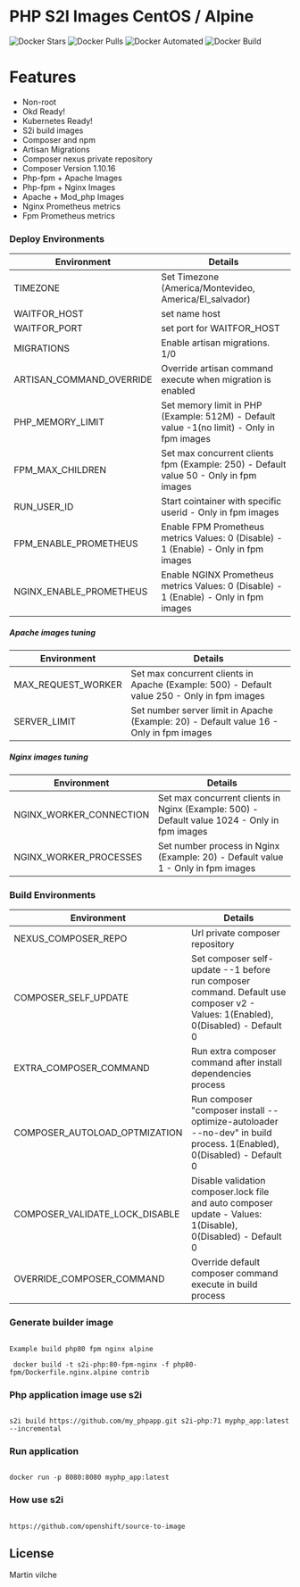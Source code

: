 # PHP S2I Images CentOS  / Alpine

![Docker Stars](https://img.shields.io/docker/stars/mvilche/php-s2i.svg)
![Docker Pulls](https://img.shields.io/docker/pulls/mvilche/php-s2i.svg)
![Docker Automated](https://img.shields.io/docker/cloud/automated/mvilche/php-s2i)
![Docker Build](https://img.shields.io/docker/cloud/build/mvilche/php-s2i)


# Features

- Non-root
- Okd Ready!
- Kubernetes Ready!
- S2i build images
- Composer and npm
- Artisan Migrations
- Composer nexus private repository
- Composer Version 1.10.16
- Php-fpm + Apache Images
- Php-fpm + Nginx Images
- Apache + Mod_php Images
- Nginx Prometheus metrics
- Fpm Prometheus metrics


### Deploy Environments



| Environment | Details |
| ------ | ------ |
| TIMEZONE | Set Timezone (America/Montevideo, America/El_salvador) |
| WAITFOR_HOST | set name host |
| WAITFOR_PORT | set port for WAITFOR_HOST |
| MIGRATIONS | Enable artisan migrations. 1/0 |
| ARTISAN_COMMAND_OVERRIDE | Override artisan command execute when migration is enabled |
| PHP_MEMORY_LIMIT | Set memory limit in PHP (Example: 512M) - Default value -1(no limit) - Only in fpm images |
| FPM_MAX_CHILDREN | Set max concurrent clients fpm (Example: 250) - Default value 50 - Only in fpm images |
| RUN_USER_ID | Start cointainer with specific userid - Only in fpm images |
| FPM_ENABLE_PROMETHEUS | Enable FPM Prometheus metrics  Values: 0 (Disable) - 1 (Enable) - Only in fpm images|
| NGINX_ENABLE_PROMETHEUS | Enable NGINX Prometheus metrics  Values: 0 (Disable) - 1 (Enable) - Only in fpm images|


##### Apache images tuning
| Environment | Details |
| ------ | ------ |
| MAX_REQUEST_WORKER | Set max concurrent clients in Apache (Example: 500) - Default value 250 - Only in fpm images |
| SERVER_LIMIT | Set number server limit in Apache (Example: 20) - Default value 16 - Only in fpm images |

##### Nginx images tuning
| Environment | Details |
| ------ | ------ |
| NGINX_WORKER_CONNECTION | Set max concurrent clients in Nginx (Example: 500) - Default value 1024 - Only in fpm images |
| NGINX_WORKER_PROCESSES | Set number process in Nginx (Example: 20) - Default value 1 - Only in fpm images |


### Build Environments 

| Environment | Details |
| ------ | ------ |
| NEXUS_COMPOSER_REPO | Url private composer repository |
| COMPOSER_SELF_UPDATE | Set composer self-update --1 before run composer command. Default use composer v2 - Values: 1(Enabled), 0(Disabled) - Default 0 |
| EXTRA_COMPOSER_COMMAND | Run extra composer command after install dependencies process |
| COMPOSER_AUTOLOAD_OPTMIZATION | Run composer "composer install --optimize-autoloader --no-dev" in build process. 1(Enabled), 0(Disabled) - Default 0 |
| COMPOSER_VALIDATE_LOCK_DISABLE | Disable validation composer.lock file and auto composer update - Values: 1(Disable), 0(Disabled) - Default 0 |
| OVERRIDE_COMPOSER_COMMAND | Override default composer command execute in build process |




### Generate builder image

```console

Example build php80 fpm nginx alpine

 docker build -t s2i-php:80-fpm-nginx -f php80-fpm/Dockerfile.nginx.alpine contrib

```

### Php application image use s2i

```console

s2i build https://github.com/my_phpapp.git s2i-php:71 myphp_app:latest --incremental

```


### Run application

```console

docker run -p 8080:8080 myphp_app:latest

```

### How use s2i

```console

https://github.com/openshift/source-to-image

```

License
----

Martin vilche
